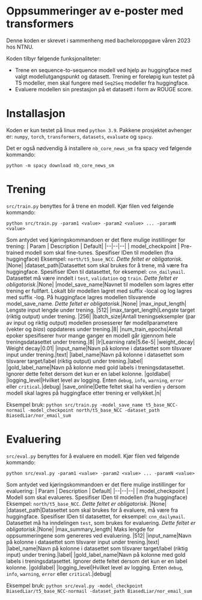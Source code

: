 # Oppsummeringer av e-poster med transformers
Denne koden er skrevet i sammenheng med bacheloroppgave våren 2023 hos NTNU.

Koden tilbyr følgende funksjonaliteter:
* Trene en sequence-to-sequence modell ved hjelp av huggingface med valgt modellutgangspunkt og datasett. Trening er foreløpig kun testet på T5 modeller, men skal fungere med `Seq2Seq` modeller fra huggingface.
* Evaluere modellen sin prestasjon på et datasett i form av ROUGE score.
# Installasjon
Koden er kun testet på linux med `python 3.9`. Pakkene prosjektet avhenger er: `numpy`, `torch`, `transformers`, `datasets`, `evaluate` og `spacy`.

Det er også nødvendig å installere `nb_core_news_sm` fra spacy ved følgende kommando: 

    python -m spacy download nb_core_news_sm

# Trening
`src/train.py` benyttes for å trene en modell. Kjør filen ved følgende kommando:

    python src/train.py -param1 <value> -param2 <value> ... -paramN <value>

Som antydet ved kjøringskommandoen er det flere mulige instillinger for trening:
| Param | Description | Default|
|--|--|--|
| model_checkpoint | Pre-trained modell som skal fine-tunes. Spesifiser IDen til modellen (fra huggingface) Eksempel: `north/t5_base_NCC`. *Dette feltet er obligatorisk*. |None|
|dataset_path|Datasettet som skal brukes for å trene, må være fra huggingface. Spesifiser IDen til datasettet, for eksempel: `cnn_dailymail`. Datasettet må være inndelt i `test`, `validation` og `train`. *Dette feltet er obligatorisk*.|None|
|model_save_name|Navnet til modellen som lagres etter trening er fullført. Lokalt blir modellen lagret med suffix -local og log lagres med suffix -log. På huggingface lagres modellen tilsvarende model_save_name. *Dette feltet er obligatorisk*.|None|
|max_input_length| Lengste input lengde under trening. |512|
|max_target_length|Lengste target (riktig output) under trening. |256|
|batch_size|Antall treningseksempler (par av input og riktig output) modellen prosesserer før modellparametere (vekter og _bias_) oppdateres under trening.|8|
|num_train_epochs|Antall epoker spesifiserer hvor mange ganger en modell går igjennom hele treningsdatasettet under trening.|8|
|lr|Learning rate|5.6e-5|
|weight_decay| Weight decay|0.01|
|input_name|Navn på kolonne i datasettet som tilsvarer input under trening.|text|
|label_name|Navn på kolonne i datasettet som tilsvarer target/label (riktig output) under trening.|label|
|gold_label_name|Navn på kolonne med gold labels i treningsdatasettet. Ignorer dette feltet dersom det kun er en label kolonne. |goldlabel|
|logging_level|Hvilket level av logging. Enten `debug`, `info`, `warning`, `error` eller `critical`.|debug|
|save_online|Dette feltet skal ha verdien `y` dersom modell skal lagres på huggingface etter trening er vellykket.|n|


Eksempel bruk: `python src/train.py -model_save_name t5_base_NCC-normail -model_checkpoint north/t5_base_NCC -dataset_path BiasedLiar/nor_email_sum`

# Evaluering
`src/eval.py` benyttes for å evaluere en modell.  Kjør filen ved følgende kommando: 

    python src/eval.py -param1 <value> -param2 <value> ... -paramN <value>
Som antydet ved kjøringskommandoen er det flere mulige instillinger for evaluering:
| Param | Description | Default|
|--|--|--|
| model_checkpoint | Modell som skal evalueres. Spesifiser IDen til modellen (fra huggingface) Eksempel: `north/t5_base_NCC`. *Dette feltet er obligatorisk*. |None|
|dataset_path|Datasettet som skal brukes for å evaluere, må være fra huggingface. Spesifiser IDen til datasettet, for eksempel: `cnn_dailymail`. Datasettet må ha inndelingen `test`, som brukes for evaluering. *Dette feltet er obligatorisk*.|None|
|max_summary_length| Maks lengde for oppsummeringene som genereres ved evaluering. |512|
|input_name|Navn på kolonne i datasettet som tilsvarer input under trening.|text|
|label_name|Navn på kolonne i datasettet som tilsvarer target/label (riktig input) under trening.|label|
|gold_label_name|Navn på kolonne med gold labels i treningsdatasettet. Ignorer dette feltet dersom det kun er en label kolonne. |goldlabel|
|logging_level|Hvilket level av logging. Enten `debug`, `info`, `warning`, `error` eller `critical`.|debug|


Eksempel bruk: `python src/eval.py -model_checkpoint BiasedLiar/t5_base_NCC-normail -dataset_path BiasedLiar/nor_email_sum`

